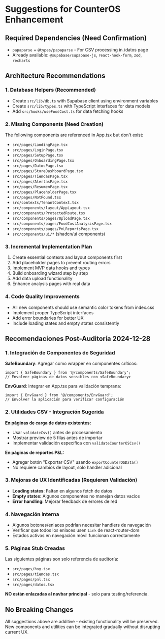 # Suggestions for CounterOS Enhancement

## Required Dependencies (Need Confirmation)
- `papaparse` + `@types/papaparse` - For CSV processing in /datos page
- Already available: `@supabase/supabase-js`, `react-hook-form`, `zod`, `recharts`

## Architecture Recommendations

### 1. Database Helpers (Recommended)
- Create `src/lib/db.ts` with Supabase client using environment variables
- Create `src/lib/types.ts` with TypeScript interfaces for data models
- Add `src/hooks/useFoodCost.ts` for data fetching hooks

### 2. Missing Components (Need Creation)
The following components are referenced in App.tsx but don't exist:
- `src/pages/LandingPage.tsx`
- `src/pages/LoginPage.tsx` 
- `src/pages/SetupPage.tsx`
- `src/pages/OnboardingPage.tsx`
- `src/pages/DatosPage.tsx`
- `src/pages/StoreDashboardPage.tsx`
- `src/pages/TiendasPage.tsx`
- `src/pages/AlertasPage.tsx`
- `src/pages/ResumenPage.tsx`
- `src/pages/PlaceholderPage.tsx`
- `src/pages/NotFound.tsx`
- `src/contexts/TenantContext.tsx`
- `src/components/layout/AppLayout.tsx`
- `src/components/ProtectedRoute.tsx`
- `src/components/pages/UploadPage.tsx`
- `src/components/pages/FoodCostAnalysisPage.tsx`
- `src/components/pages/PnLReportsPage.tsx`
- `src/components/ui/*` (shadcn/ui components)

### 3. Incremental Implementation Plan
1. Create essential contexts and layout components first
2. Add placeholder pages to prevent routing errors
3. Implement MVP data hooks and types
4. Build onboarding wizard step by step
5. Add data upload functionality
6. Enhance analysis pages with real data

### 4. Code Quality Improvements
- All new components should use semantic color tokens from index.css
- Implement proper TypeScript interfaces
- Add error boundaries for better UX
- Include loading states and empty states consistently

## Recomendaciones Post-Auditoría 2024-12-28

### 1. Integración de Componentes de Seguridad
**SafeBoundary**: Agregar como wrapper en componentes críticos:
```tsx
import { SafeBoundary } from '@/components/SafeBoundary';
// Envolver páginas de datos sensibles con <SafeBoundary>
```

**EnvGuard**: Integrar en App.tsx para validación temprana:
```tsx
import { EnvGuard } from '@/components/EnvGuard';
// Envolver la aplicación para verificar configuración
```

### 2. Utilidades CSV - Integración Sugerida
**En páginas de carga de datos existentes:**
- Usar `validateCsv()` antes de procesamiento
- Mostrar preview de 5 filas antes de importar
- Implementar validación específica con `validateCounterOSCsv()`

**En páginas de reportes P&L:**
- Agregar botón "Exportar CSV" usando `exportCounterOSData()`
- No requiere cambios de layout, solo handler adicional

### 3. Mejoras de UX Identificadas (Requieren Validación)
- **Loading states**: Faltan en algunos fetch de datos
- **Empty states**: Algunos componentes no manejan datos vacíos
- **Error handling**: Mejorar feedback de errores de red

### 4. Navegación Interna
- Algunos botones/enlaces podrían necesitar handlers de navegación
- Verificar que todos los enlaces usen `Link` de react-router-dom
- Estados activos en navegación móvil funcionan correctamente

### 5. Páginas Stub Creadas
Las siguientes páginas son solo referencia de auditoría:
- `src/pages/hoy.tsx`
- `src/pages/tiendas.tsx` 
- `src/pages/pnl.tsx`
- `src/pages/datos.tsx`

**NO están enlazadas al navbar principal** - solo para testing/referencia.

## No Breaking Changes
All suggestions above are additive - existing functionality will be preserved.
New components and utilities can be integrated gradually without disrupting current UX.